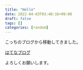 ```yaml
---
title: "Hello"
date: 2022-04-03T03:40:16+09:00
draft: false
tags: []
categories: [random]
---
```


こっちのブログから移動してきました。

[はてなブログ](https://mattari-matayu.hatenablog.com/)

よろしくお願いします。